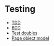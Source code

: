 # Testing

* [TDD](./tdd.md)
* [BDD](./bdd.md)
* [Test doubles](./test-doubles.md)
* [Page object model](./page-object-model.md)